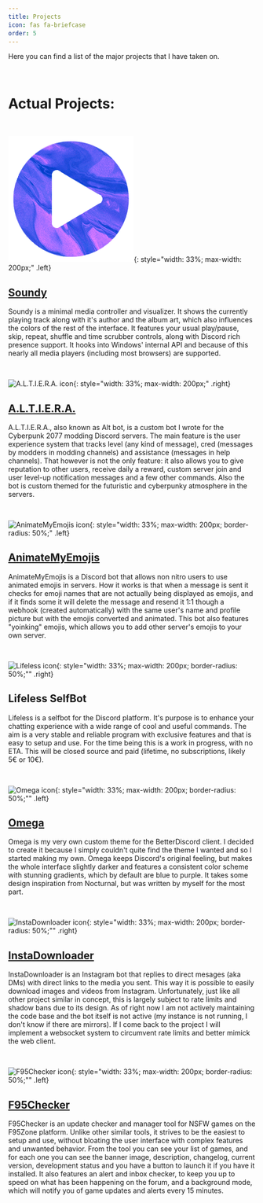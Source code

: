 ```yaml
---
title: Projects
icon: fas fa-briefcase
order: 5
---
```


Here you can find a list of the major projects that I have taken on.

<br>

# Actual Projects:

<br>

![Soundy icon](https://raw.githubusercontent.com/Willy-JL/Soundy/main/resources/icons/icon.png){: style="width: 33%; max-width: 200px;" .left}
## [**Soundy**](https://github.com/Willy-JL/Soundy)
Soundy is a minimal media controller and visualizer. It shows the currently playing track along with it's author and the album art, which also influences the colors of the rest of the interface. It features your usual play/pause, skip, repeat, shuffle and time scrubber controls, along with Discord rich presence support. It hooks into Windows' internal API and because of this nearly all media players (including most browsers) are supported.

<br>

![A.L.T.I.E.R.A. icon](https://cdn.discordapp.com/avatars/822824094680481792/74ddf49a7dabc1b6b4cc06ad1b0ac580.webp?size=2048){: style="width: 33%; max-width: 200px;" .right}
## [**A.L.T.I.E.R.A.**](https://github.com/Willy-JL/ALTIERA-Bot)
A.L.T.I.E.R.A., also known as Alt bot, is a custom bot I wrote for the Cyberpunk 2077 modding Discord servers. The main feature is the user experience system that tracks level (any kind of message), cred (messages by modders in modding channels) and assistance (messages in help channels). That however is not the only feature: it also allows you to give reputation to other users, receive daily a reward, custom server join and user level-up notification messages and a few other commands. Also the bot is custom themed for the futuristic and cyberpunky atmosphere in the servers.

<br>

![AnimateMyEmojis icon](https://cdn.discordapp.com/avatars/812756332905365504/e13ce7095ffb2e1cf0609f3476131bf3.webp?size=2048){: style="width: 33%; max-width: 200px; border-radius: 50%;" .left}
## [**AnimateMyEmojis**](https://github.com/Willy-JL/Animate-My-Emojis)
AnimateMyEmojis is a Discord bot that allows non nitro users to use animated emojis in servers. How it works is that when a message is sent it checks for emoji names that are not actually being displayed as emojis, and if it finds some it will delete the message and resend it 1:1 though a webhook (created automatically) with the same user's name and profile picture but with the emojis converted and animated. This bot also features "yoinking" emojis, which allows you to add other server's emojis to your own server.

<br>

![Lifeless icon](https://cdn.discordapp.com/attachments/741226265100681229/782016206810775582/unknown.png){: style="width: 33%; max-width: 200px; border-radius: 50%;"" .right}
## **Lifeless SelfBot**
Lifeless is a selfbot for the Discord platform. It's purpose is to enhance your chatting experience with a wide range of cool and useful commands. The aim is a very stable and reliable program with exclusive features and that is easy to setup and use. For the time being this is a work in progress, with no ETA. This will be closed source and paid (lifetime, no subscriptions, likely 5€ or 10€).

<br>

![Omega icon](https://cdn.discordapp.com/attachments/741226265100681229/864969847657201745/omega.png){: style="width: 33%; max-width: 200px; border-radius: 50%;"" .left}
## [**Omega**](https://github.com/Willy-JL/Omega-Theme)
Omega is my very own custom theme for the BetterDiscord client. I decided to create it because I simply couldn't quite find the theme I wanted and so I started making my own. Omega keeps Discord's original feeling, but makes the whole interface slightly darker and features a consistent color scheme with stunning gradients, which by default are blue to purple. It takes some design inspiration from Nocturnal, but was written by myself for the most part.

<br>

![InstaDownloader icon](https://cdn.discordapp.com/attachments/741226265100681229/864962351480569866/118063983_325062525308988_6769172755963192430_n.png){: style="width: 33%; max-width: 200px; border-radius: 50%;"" .right}
## [**InstaDownloader**](https://github.com/Willy-JL/InstaDownloader)
InstaDownloader is an Instagram bot that replies to direct mesages (aka DMs) with direct links to the media you sent. This way it is possible to easily download images and videos from Instagram. Unfortunately, just like all other project similar in concept, this is largely subject to rate limits and shadow bans due to its design. As of right now I am not actively maintaining the code base and the bot itself is not active (my instance is not running, I don't know if there are mirrors). If I come back to the project I will implement a websocket system to circumvent rate limits and better mimick the web client.

<br>

![F95Checker icon](https://cdn.discordapp.com/attachments/741226265100681229/864987647628541952/f95checker.png){: style="width: 33%; max-width: 200px; border-radius: 50%;"" .left}
## [**F95Checker**](hhttps://github.com/Willy-JL/F95Checker)
F95Checker is an update checker and manager tool for NSFW games on the F95Zone platform. Unlike other similar tools, it strives to be the easiest to setup and use, without bloating the user interface with complex features and unwanted behavior. From the tool you can see your list of games, and for each one you can see the banner image, description, changelog, current version, development status and you have a button to launch it if you have it installed. It also features an alert and inbox checker, to keep you up to speed on what has been happening on the forum, and a background mode, which will notify you of game updates and alerts every 15 minutes.
